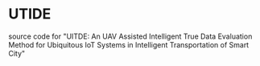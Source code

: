 # UTIDE
source code for "UITDE: An UAV Assisted Intelligent True Data Evaluation Method for Ubiquitous IoT Systems in Intelligent Transportation of Smart City"
